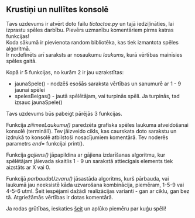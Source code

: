 ## Krustiņi un nullītes konsolē
Tavs uzdevums ir atvērt doto failu *tictactoe.py* un tajā iedziļināties, lai izprastu spēles darbību. Pievērs uzmanību komentāriem pirms katras funkcijas!<br>
Koda sākumā ir pievienota random bibliotēka, kas tiek izmantota spēles algoritmā.<br>
Ir nodefinēts arī saraksts ar nosaukumu *laukums*, kurā vērtības mainīsies spēles gaitā.<br>

Kopā ir 5 funkcijas, no kurām 2 ir jau uzrakstītas:
* jaunaSpele() - nodzēš esošās saraksta vērtības un sanumurē ar 1 - 9 jaunai spēlei
* spelesBeigas() - jautā spēlētājam, vai turpinās spēli. Ja turpinās, tad izsauc jaunaSpele()

Tavs uzdevums būs pabeigt pārējās 3 funkcijas.

Funkcija *ziiimeeLaukumu()* paredzēta grafiska spēles laukuma atveidošanai konsolē (terminālī). Tev jāizveido cikls, kas caurskata doto sarakstu un izdrukā to konsolē atbilstoši nosacījumiem komentārā. Tev noderēs parametrs *end=* funkcijai print().

Funkcija *gajiens()* jāpapildina ar gājiena izdarīšanas algoritmu, kur spēlētājam jāievada skaitlis 1 - 9 un sarakstā attiecīgais elements tiek aizstāts ar X vai 0.<br>

Funkcijā *parbaudaUzvaru()* jāsastāda algoritms, kurš pārbauda, vai laukumā jau neeksistē kāda uzvarošana kombinācija, piemēram, 1-5-9 vai 4-5-6 utml. Šeit iespējami dažādi realizācijas varianti - gan ar ciklu, gan bez tā.
Atgriežāmās vērtības ir dotas komentārā.

Ja rodas grūtības, ieskaties [šeit](https://prog.kmu.lv/programmesana/python/2d_saraksti/) un aplūko piemēru par kuģu spēli!
